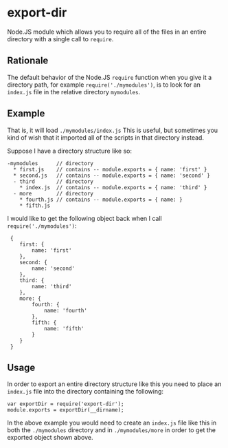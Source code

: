 export-dir
==========
Node.JS module which allows you to require all of the files in an entire
directory with a single call to `require`.

Rationale
---------
The default behavior of the Node.JS `require` function when you give it a
directory path, for example `require('./mymodules')`, is to look for an
`index.js` file in the relative directory `mymodules`. 

Example
-------

That is, it will load `./mymodules/index.js` This is useful, but sometimes
you kind of wish that it imported all of the scripts in that directory instead.

Suppose I have a directory structure like so:

    -mymodules      // directory
      * first.js    // contains -- module.exports = { name: 'first' }
      * second.js   // contains -- module.exports = { name: 'second' }
      - third       // directory
        * index.js  // contains -- module.exports = { name: 'third' }
      - more        // directory
        * fourth.js // contains -- module.exports = { name: }
        * fifth.js

I would like to get the following object back when I call
`require('./mymodules')`:

     {
        first: {
            name: 'first'
        },
        second: {
            name: 'second'
        },
        third: {
            name: 'third'
        },
        more: {
            fourth: {
                name: 'fourth'
            },
            fifth: {
                name: 'fifth'
            }
        }
     }

Usage 
-----

In order to export an entire directory structure like this you need to place
an `index.js` file into the directory containing the following:

    var exportDir = require('export-dir');
    module.exports = exportDir(__dirname);

In the above example you would need to create an `index.js` file like this in
both the `./mymodules` directory and in `./mymodules/more` in order to get
the exported object shown above.
